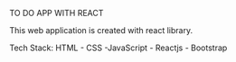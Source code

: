 TO DO APP WITH REACT

This web application is created with react library.

Tech Stack: HTML - CSS -JavaScript - Reactjs - Bootstrap
